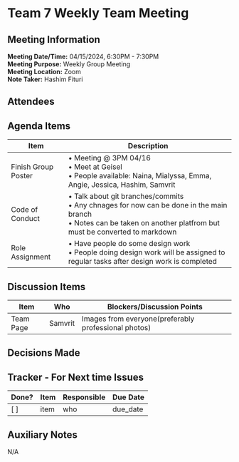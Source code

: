 # Team 7 Weekly Team Meeting

## Meeting Information

**Meeting Date/Time:** 04/15/2024, 6:30PM - 7:30PM  <br>
**Meeting Purpose:** Weekly Group Meeting<br>
**Meeting Location:**  Zoom <br>
**Note Taker:** Hashim Fituri

## Attendees

## Agenda Items


| Item          | Description                 |
| ------------- | --------------------------- |
| Finish Group Poster | • Meeting @ 3PM 04/16<br>• Meet at Geisel <br>• People available: Naina, Mialyssa, Emma, Angie, Jessica, Hashim, Samvrit |
| Code of Conduct| • Talk about git branches/commits <br>• Any chnages for now can be done in the main branch <br>• Notes can be taken on another platfrom but must be converted to markdown|
| Role Assignment| • Have people do some design work <br> • People doing design work will be assigned to regular tasks after design work is completed |

## Discussion Items

| Item | Who | Blockers/Discussion Points |
| ---- | --- | -------------------------- |
| Team Page | Samvrit | Images from everyone(preferably professional photos) |

## Decisions Made

## Tracker - For Next time Issues

| Done? | Item | Responsible | Due Date |
| ----- | ---- | ----------- | -------- |
| [ ]   | item | who         | due_date |

## Auxiliary Notes

N/A
